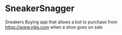 # SneakerSnagger
Sneakers Buying app that allows a bot to purchase from https://www.nike.com when a shoe goes on sale
